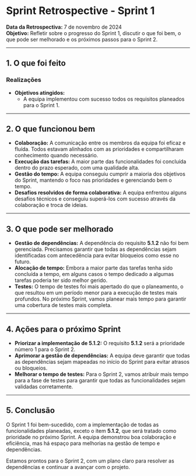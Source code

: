 ﻿# Sprint Retrospective - Sprint 1

**Data da Retrospectiva:** 7 de novembro de 2024  
**Objetivo:** Refletir sobre o progresso do Sprint 1, discutir o que foi bem, o que pode ser melhorado e os próximos passos para o Sprint 2.

---

## 1. O que foi feito

### Realizações
- **Objetivos atingidos:**
    - A equipa implementou com sucesso todos os requisitos planeados para o Sprint 1.

---

## 2. O que funcionou bem

- **Colaboração:** A comunicação entre os membros da equipa foi eficaz e fluída. Todos estavam alinhados com as prioridades e compartilharam conhecimento quando necessário.
- **Execução das tarefas:** A maior parte das funcionalidades foi concluída dentro do prazo esperado, com uma qualidade alta.
- **Gestão do tempo:** A equipa conseguiu cumprir a maioria dos objetivos do Sprint, mantendo o foco nas prioridades e gerenciando bem o tempo.
- **Desafios resolvidos de forma colaborativa:** A equipa enfrentou alguns desafios técnicos e conseguiu superá-los com sucesso através da colaboração e troca de ideias.

---

## 3. O que pode ser melhorado

- **Gestão de dependências:** A dependência do requisito **5.1.2** não foi bem gerenciada. Precisamos garantir que todas as dependências sejam identificadas com antecedência para evitar bloqueios como esse no futuro.
- **Alocação de tempo:** Embora a maior parte das tarefas tenha sido concluída a tempo, em alguns casos o tempo dedicado a algumas tarefas poderia ter sido melhor gerido.
- **Testes:** O tempo de testes foi mais apertado do que o planeamento, o que resultou em um período menor para a execução de testes mais profundos. No próximo Sprint, vamos planear mais tempo para garantir uma cobertura de testes mais completa.

---

## 4. Ações para o próximo Sprint

- **Priorizar a implementação de 5.1.2:** O requisito **5.1.2** será a prioridade número 1 para o Sprint 2.
- **Aprimorar a gestão de dependências:** A equipa deve garantir que todas as dependências sejam mapeadas no início do Sprint para evitar atrasos ou bloqueios.
- **Melhorar o tempo de testes:** Para o Sprint 2, vamos atribuir mais tempo para a fase de testes para garantir que todas as funcionalidades sejam validadas corretamente.

---

## 5. Conclusão

O Sprint 1 foi bem-sucedido, com a implementação de todas as funcionalidades planeadas, exceto o item **5.1.2**, que será tratado como prioridade no próximo Sprint. A equipa demonstrou boa colaboração e eficiência, mas há espaço para melhorias na gestão de tempo e dependências.

Estamos prontos para o Sprint 2, com um plano claro para resolver as dependências e continuar a avançar com o projeto.

